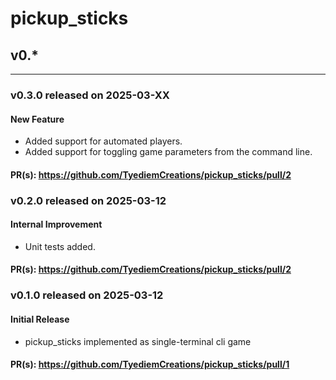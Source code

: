 # pickup_sticks

## v0.*
-------

### v0.3.0 released on 2025-03-XX

#### New Feature

* Added support for automated players.
* Added support for toggling game parameters from the command line.

#### PR(s): https://github.com/TyediemCreations/pickup_sticks/pull/2


### v0.2.0 released on 2025-03-12

#### Internal Improvement

* Unit tests added.

#### PR(s): https://github.com/TyediemCreations/pickup_sticks/pull/2


### v0.1.0 released on 2025-03-12

#### Initial Release

* pickup_sticks implemented as single-terminal cli game

#### PR(s): https://github.com/TyediemCreations/pickup_sticks/pull/1